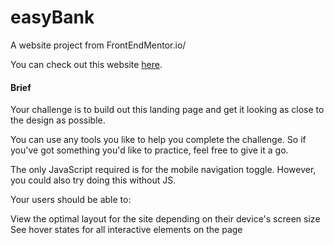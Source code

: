 # easyBank
A website project from FrontEndMentor.io/ 

You can check out this website [here](https://trusting-ardinghelli-5ba15f.netlify.app/).

#### Brief
Your challenge is to build out this landing page and get it looking as close to the design as possible.

You can use any tools you like to help you complete the challenge. So if you've got something you'd like to practice, feel free to give it a go.

The only JavaScript required is for the mobile navigation toggle. However, you could also try doing this without JS.

Your users should be able to:

View the optimal layout for the site depending on their device's screen size
See hover states for all interactive elements on the page